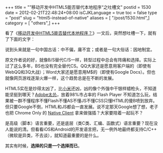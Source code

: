 +++
title = "”移动开发中HTML5能否替代本地程序“之吐槽文"
postid = 1530
date = 2012-02-21T22:48:24+08:00
isCJKLanguage = true
toc = false
type = "post"
slug = "html5-instead-of-native"
aliases = [ "/post/1530.html",]
category = [ "others",]
+++


看了《[移动开发中HTML5能否替代本地程序？](http://iove.net/archives/2991.html)》一文后，突然想吐槽一下，就有了下面的文字：

说到头来就是一句中国古话：中不偏，庸不宜；或者是一句大俗话：因地制宜。

原文作者说的好，就像B/S替代C/S一样，转型过程中总会有阵痛和选择。实际上过了这么多年，BS也没有完全替代CS。QQ大家还是愿意用客户端的（即使有WebQQ和3Q大战）；Word大家还是愿意用M\$的（即使有Google Docs）。但也就像网页游戏逐渐火爆一样，这个趋势总是在不断的发展。

HTML5实在是炒得太凶了，比[小米](http://www.xiaomi.com/)还凶，凶的像个外强中干银样蜡枪头，不知道能坚挺到哪天？[Adobe太怂](https://blog.zengrong.net/tag/adobe/)，放着98%市占率的 Flash Player 不知道怎么玩，结果被一群不懂程序不懂Flash不懂AS不懂JS不懂CSS只懂HTML的傻B喷到放弃。但只要Google不倒，HTML和JS都会一直发展。说不定那天Google想了想，老子也把 Chrome Only 的 [Native Client](https://developers.google.com/native-client/) 拿来做强插？大家要陪着一起玩不？

是高级（脚本）语言重要，还是底层（类C类、汇编、函数式）语言重要？现在没人能说的清。但看看iOS和Android的开发语言把，无一例外地最终都支持C/C++（微软是异类，不去谈），就知道最重要的是什么。

其实有时候，**选择的只是一个选择而已**。

